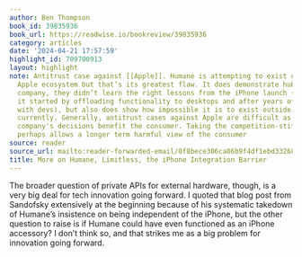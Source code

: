 ```yaml
---
author: Ben Thompson
book_id: 39835936
book_url: https://readwise.io/bookreview/39835936
category: articles
date: '2024-04-21 17:57:59'
highlight_id: 709700913
layout: highlight
note: Antitrust case against [[Apple]]. Humane is attempting to exist outside the
  Apple ecosystem but that’s its greatest flaw. It does demonstrate hubris from the
  company, they didn’t learn the right lessons from the iPhone launch (namely that
  it started by offloading functionality to desktops and after years of goodwill built
  with devs), but also does show how impossible it is to exist outside of the smartphone
  currently. Generally, antitrust cases against Apple are difficult as most of the
  company's decisions benefit the consumer. Taking the competition-stifling perspective
  perhaps allows a longer term harmful view of the consumer
source: reader
source_url: mailto:reader-forwarded-email/0f8bece306ca06b9f4df1ebd3326807c
title: More on Humane, Limitless, the iPhone Integration Barrier
---
```


The broader question of private APIs for external hardware, though, is a very big deal for tech innovation going forward. I quoted that blog post from Sandofsky extensively at the beginning because of his systematic takedown of Humane’s insistence on being independent of the iPhone, but the other question to raise is if Humane could have even functioned as an iPhone accessory? I don’t think so, and that strikes me as a big problem for innovation going forward.